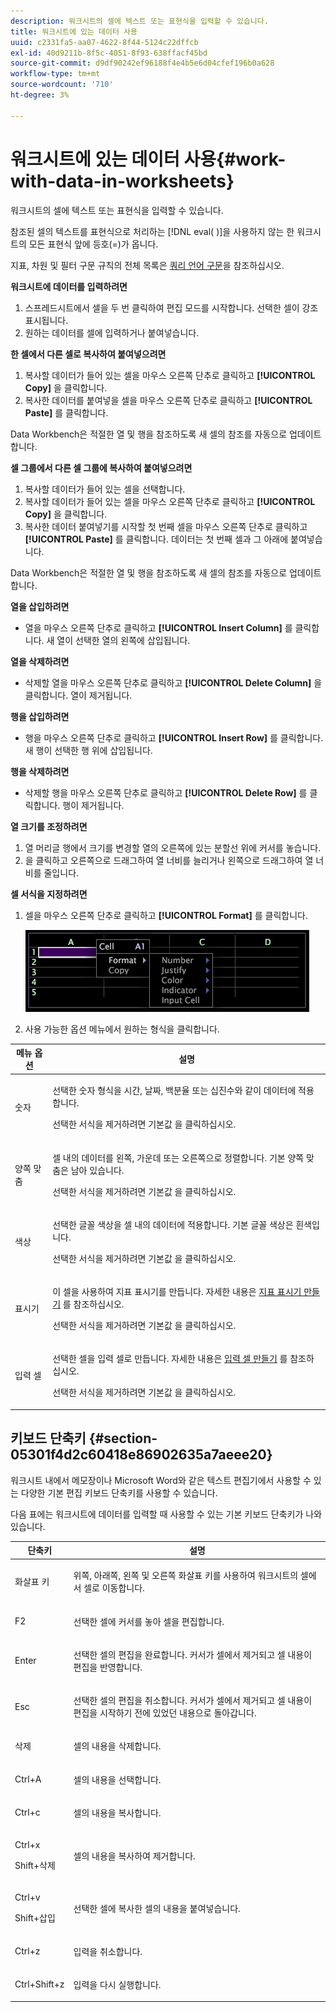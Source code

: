 ```yaml
---
description: 워크시트의 셀에 텍스트 또는 표현식을 입력할 수 있습니다.
title: 워크시트에 있는 데이터 사용
uuid: c2331fa5-aa07-4622-8f44-5124c22dffcb
exl-id: 40d9211b-8f5c-4051-8f93-638ffacf45bd
source-git-commit: d9df90242ef96188f4e4b5e6d04cfef196b0a628
workflow-type: tm+mt
source-wordcount: '710'
ht-degree: 3%

---
```


# 워크시트에 있는 데이터 사용{#work-with-data-in-worksheets}

워크시트의 셀에 텍스트 또는 표현식을 입력할 수 있습니다.

참조된 셀의 텍스트를 표현식으로 처리하는 [!DNL eval( )]을 사용하지 않는 한 워크시트의 모든 표현식 앞에 등호(=)가 옵니다.

지표, 차원 및 필터 구문 규칙의 전체 목록은 [쿼리 언어 구문](../../../home/c-get-started/c-qry-lang-syntx/c-qry-lang-syntx.md#concept-15d1d3f5164a47d49468c5acb7299d9f)을 참조하십시오.

**워크시트에 데이터를 입력하려면**

1. 스프레드시트에서 셀을 두 번 클릭하여 편집 모드를 시작합니다. 선택한 셀이 강조 표시됩니다.
1. 원하는 데이터를 셀에 입력하거나 붙여넣습니다.

**한 셀에서 다른 셀로 복사하여 붙여넣으려면**

1. 복사할 데이터가 들어 있는 셀을 마우스 오른쪽 단추로 클릭하고 **[!UICONTROL Copy]** 을 클릭합니다.
1. 복사한 데이터를 붙여넣을 셀을 마우스 오른쪽 단추로 클릭하고 **[!UICONTROL Paste]** 를 클릭합니다.

Data Workbench은 적절한 열 및 행을 참조하도록 새 셀의 참조를 자동으로 업데이트합니다.

**셀 그룹에서 다른 셀 그룹에 복사하여 붙여넣으려면**

1. 복사할 데이터가 들어 있는 셀을 선택합니다.
1. 복사할 데이터가 들어 있는 셀을 마우스 오른쪽 단추로 클릭하고 **[!UICONTROL Copy]** 을 클릭합니다.
1. 복사한 데이터 붙여넣기를 시작할 첫 번째 셀을 마우스 오른쪽 단추로 클릭하고 **[!UICONTROL Paste]** 를 클릭합니다. 데이터는 첫 번째 셀과 그 아래에 붙여넣습니다.

Data Workbench은 적절한 열 및 행을 참조하도록 새 셀의 참조를 자동으로 업데이트합니다.

**열을 삽입하려면**

* 열을 마우스 오른쪽 단추로 클릭하고 **[!UICONTROL Insert Column]** 를 클릭합니다. 새 열이 선택한 열의 왼쪽에 삽입됩니다.

**열을 삭제하려면**

* 삭제할 열을 마우스 오른쪽 단추로 클릭하고 **[!UICONTROL Delete Column]** 을 클릭합니다. 열이 제거됩니다.

**행을 삽입하려면**

* 행을 마우스 오른쪽 단추로 클릭하고 **[!UICONTROL Insert Row]** 를 클릭합니다. 새 행이 선택한 행 위에 삽입됩니다.

**행을 삭제하려면**

* 삭제할 행을 마우스 오른쪽 단추로 클릭하고 **[!UICONTROL Delete Row]** 를 클릭합니다. 행이 제거됩니다.

**열 크기를 조정하려면**

1. 열 머리글 행에서 크기를 변경할 열의 오른쪽에 있는 분할선 위에 커서를 놓습니다.
1. 을 클릭하고 오른쪽으로 드래그하여 열 너비를 늘리거나 왼쪽으로 드래그하여 열 너비를 줄입니다.

**셀 서식을 지정하려면**

1. 셀을 마우스 오른쪽 단추로 클릭하고 **[!UICONTROL Format]** 를 클릭합니다.

   ![](assets/mnu_Worksheet_Format.png)

1. 사용 가능한 옵션 메뉴에서 원하는 형식을 클릭합니다.

<table id="table_5788E01E52CC44E7927A0D23760D9EDD"> 
 <thead> 
  <tr> 
   <th colname="col1" class="entry"> 메뉴 옵션 </th> 
   <th colname="col2" class="entry"> 설명 </th> 
  </tr>
 </thead>
 <tbody> 
  <tr> 
   <td colname="col1"> <p>숫자 </p> </td> 
   <td colname="col2"> <p>선택한 숫자 형식을 시간, 날짜, 백분율 또는 십진수와 같이 데이터에 적용합니다. </p> <p>선택한 서식을 제거하려면 <span class="uicontrol"> 기본값</span> 을 클릭하십시오. </p> </td> 
  </tr> 
  <tr> 
   <td colname="col1"> <p>양쪽 맞춤 </p> </td> 
   <td colname="col2"> <p>셀 내의 데이터를 왼쪽, 가운데 또는 오른쪽으로 정렬합니다. 기본 양쪽 맞춤은 남아 있습니다. </p> <p>선택한 서식을 제거하려면 <span class="uicontrol"> 기본값</span> 을 클릭하십시오. </p> </td> 
  </tr> 
  <tr> 
   <td colname="col1"> <p>색상 </p> </td> 
   <td colname="col2"> <p>선택한 글꼴 색상을 셀 내의 데이터에 적용합니다. 기본 글꼴 색상은 흰색입니다. </p> <p>선택한 서식을 제거하려면 <span class="uicontrol"> 기본값</span> 을 클릭하십시오. </p> </td> 
  </tr> 
  <tr> 
   <td colname="col1"> <p>표시기 </p> </td> 
   <td colname="col2"> <p>이 셀을 사용하여 지표 표시기를 만듭니다. 자세한 내용은 <a href="../../../home/c-get-started/c-analysis-vis/c-wksts/c-metric-ind.md#concept-f0e911b23b2c4e8da3e1ea7b9ae04183"> 지표 표시기 만들기</a> 를 참조하십시오. </p> <p>선택한 서식을 제거하려면 <span class="uicontrol"> 기본값</span> 을 클릭하십시오. </p> </td> 
  </tr> 
  <tr> 
   <td colname="col1"> <p>입력 셀 </p> </td> 
   <td colname="col2"> <p>선택한 셀을 입력 셀로 만듭니다. 자세한 내용은 <a href="../../../home/c-get-started/c-analysis-vis/c-wksts/c-input-cells.md#concept-08cd2c05a28a43dd9f7698b37e23e590"> 입력 셀 만들기</a> 를 참조하십시오. </p> <p>선택한 서식을 제거하려면 <span class="uicontrol"> 기본값</span> 을 클릭하십시오. </p> </td> 
  </tr> 
 </tbody> 
</table>

## 키보드 단축키 {#section-05301f4d2c60418e86902635a7aeee20}

워크시트 내에서 메모장이나 Microsoft Word와 같은 텍스트 편집기에서 사용할 수 있는 다양한 기본 편집 키보드 단축키를 사용할 수 있습니다.

다음 표에는 워크시트에 데이터를 입력할 때 사용할 수 있는 기본 키보드 단축키가 나와 있습니다.

<table id="table_8E6F73F253B3451CA1DE45EE4F4E69EF"> 
 <thead> 
  <tr> 
   <th colname="col1" class="entry"> 단축키 </th> 
   <th colname="col2" class="entry"> 설명 </th> 
  </tr> 
 </thead>
 <tbody> 
  <tr> 
   <td colname="col1"> <p>화살표 키 </p> </td> 
   <td colname="col2"> <p>위쪽, 아래쪽, 왼쪽 및 오른쪽 화살표 키를 사용하여 워크시트의 셀에서 셀로 이동합니다. </p> </td> 
  </tr> 
  <tr> 
   <td colname="col1"> <p>F2 </p> </td> 
   <td colname="col2"> <p>선택한 셀에 커서를 놓아 셀을 편집합니다. </p> </td> 
  </tr> 
  <tr> 
   <td colname="col1"> <p>Enter </p> </td> 
   <td colname="col2"> <p>선택한 셀의 편집을 완료합니다. 커서가 셀에서 제거되고 셀 내용이 편집을 반영합니다. </p> </td> 
  </tr> 
  <tr> 
   <td colname="col1"> <p>Esc </p> </td> 
   <td colname="col2"> <p>선택한 셀의 편집을 취소합니다. 커서가 셀에서 제거되고 셀 내용이 편집을 시작하기 전에 있었던 내용으로 돌아갑니다. </p> </td> 
  </tr> 
  <tr> 
   <td colname="col1"> <p>삭제 </p> </td> 
   <td colname="col2"> <p>셀의 내용을 삭제합니다. </p> </td> 
  </tr> 
  <tr> 
   <td colname="col1"> <p>Ctrl+A </p> </td> 
   <td colname="col2"> <p>셀의 내용을 선택합니다. </p> </td> 
  </tr> 
  <tr> 
   <td colname="col1"> <p>Ctrl+c </p> </td> 
   <td colname="col2"> <p>셀의 내용을 복사합니다. </p> </td> 
  </tr> 
  <tr> 
   <td colname="col1"> <p>Ctrl+x </p> <p>Shift+삭제 </p> </td> 
   <td colname="col2"> <p>셀의 내용을 복사하여 제거합니다. </p> </td> 
  </tr> 
  <tr> 
   <td colname="col1"> <p>Ctrl+v </p> <p>Shift+삽입 </p> </td> 
   <td colname="col2"> <p>선택한 셀에 복사한 셀의 내용을 붙여넣습니다. </p> </td> 
  </tr> 
  <tr> 
   <td colname="col1"> <p>Ctrl+z </p> </td> 
   <td colname="col2"> <p>입력을 취소합니다. </p> </td> 
  </tr> 
  <tr> 
   <td colname="col1"> <p>Ctrl+Shift+z </p> </td> 
   <td colname="col2"> <p>입력을 다시 실행합니다. </p> </td> 
  </tr> 
 </tbody> 
</table>
